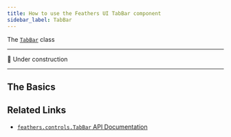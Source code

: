 ```yaml
---
title: How to use the Feathers UI TabBar component
sidebar_label: TabBar
---
```


The [`TabBar`](https://api.feathersui.com/current/feathers/controls/TabBar.html) class

---

🚧 Under construction

---

## The Basics

## Related Links

- [`feathers.controls.TabBar` API Documentation](https://api.feathersui.com/current/feathers/controls/TabBar.html)
